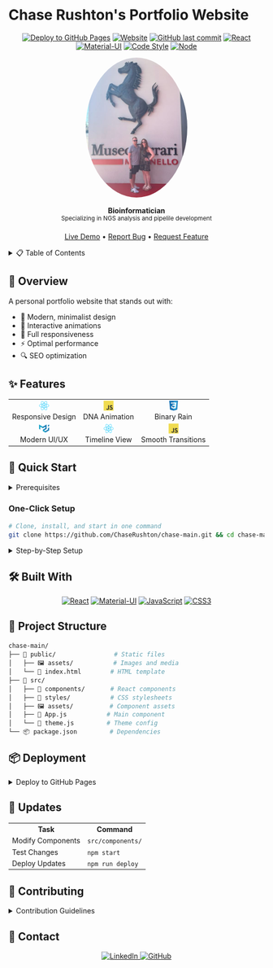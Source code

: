 # Chase Rushton's Portfolio Website

<div align="center">

[![Deploy to GitHub Pages](https://github.com/ChaseRushton/chase-main/actions/workflows/deploy.yml/badge.svg)](https://github.com/ChaseRushton/chase-main/actions/workflows/deploy.yml)
[![Website](https://img.shields.io/website?url=https%3A%2F%2Fchaserushton.github.io%2Fchase-main)](https://chaserushton.github.io/chase-main/)
[![GitHub last commit](https://img.shields.io/github/last-commit/ChaseRushton/chase-main)](https://github.com/ChaseRushton/chase-main/commits/main)
[![React](https://img.shields.io/badge/React-20232A?style=flat&logo=react&logoColor=61DAFB)](https://reactjs.org/)
[![Material-UI](https://img.shields.io/badge/Material--UI-0081CB?style=flat&logo=material-ui&logoColor=white)](https://mui.com/)
[![Code Style](https://img.shields.io/badge/code_style-prettier-ff69b4.svg)](https://prettier.io/)
[![Node](https://img.shields.io/badge/Node-18.x-green.svg)](https://nodejs.org/)

<p align="center">
  <img src="public/assets/me2.jpg" alt="Chase Rushton" width="200" style="border-radius: 50%"/>
</p>
<p align="center">
  <strong>Bioinformatician</strong><br/>
  <sup>Specializing in NGS analysis and pipelile development</sup>
</p>
<p align="center">
  <a href="https://chaserushton.github.io/chase-main/">Live Demo</a> •
  <a href="https://github.com/ChaseRushton/chase-main/issues">Report Bug</a> •
  <a href="https://github.com/ChaseRushton/chase-main/issues">Request Feature</a>
</p>

</div>

<details>
<summary>📋 Table of Contents</summary>

- [Overview](#-overview)
- [Features](#-features)
- [Quick Start](#-quick-start)
- [Built With](#-built-with)
- [Project Structure](#-project-structure)
- [Deployment](#-deployment)
- [Updates](#-updates)
- [Contributing](#-contributing)
- [Contact](#-contact)

</details>

## 🎯 Overview

A personal portfolio website that stands out with:
- 🎨 Modern, minimalist design
- 🌟 Interactive animations
- 📱 Full responsiveness
- ⚡ Optimal performance
- 🔍 SEO optimization

## ✨ Features

<table>
  <tr>
    <td align="center">
      <img src="https://raw.githubusercontent.com/devicons/devicon/master/icons/react/react-original.svg" width="20" height="20"/>
      <br>Responsive Design
    </td>
    <td align="center">
      <img src="https://raw.githubusercontent.com/devicons/devicon/master/icons/javascript/javascript-original.svg" width="20" height="20"/>
      <br>DNA Animation
    </td>
    <td align="center">
      <img src="https://raw.githubusercontent.com/devicons/devicon/master/icons/css3/css3-original.svg" width="20" height="20"/>
      <br>Binary Rain
    </td>
  </tr>
  <tr>
    <td align="center">
      <img src="https://raw.githubusercontent.com/devicons/devicon/master/icons/materialui/materialui-original.svg" width="20" height="20"/>
      <br>Modern UI/UX
    </td>
    <td align="center">
      <img src="https://raw.githubusercontent.com/devicons/devicon/master/icons/react/react-original.svg" width="20" height="20"/>
      <br>Timeline View
    </td>
    <td align="center">
      <img src="https://raw.githubusercontent.com/devicons/devicon/master/icons/javascript/javascript-original.svg" width="20" height="20"/>
      <br>Smooth Transitions
    </td>
  </tr>
</table>

## 🚀 Quick Start

<details>
<summary>Prerequisites</summary>

- Node.js >= 14.0.0
- npm >= 6.14.0
- Git

</details>

### One-Click Setup

```bash
# Clone, install, and start in one command
git clone https://github.com/ChaseRushton/chase-main.git && cd chase-main && npm install && npm start
```

<details>
<summary>Step-by-Step Setup</summary>

1. Clone the repository
```bash
git clone https://github.com/ChaseRushton/chase-main.git
```

2. Install dependencies
```bash
cd chase-main
npm install
```

3. Start development server
```bash
npm start
```

4. Open [http://localhost:3000](http://localhost:3000)

</details>

## 🛠️ Built With

<div align="center">

[![React](https://skillicons.dev/icons?i=react)](https://reactjs.org/)
[![Material-UI](https://skillicons.dev/icons?i=materialui)](https://mui.com/)
[![JavaScript](https://skillicons.dev/icons?i=js)](https://developer.mozilla.org/en-US/docs/Web/JavaScript)
[![CSS3](https://skillicons.dev/icons?i=css)](https://developer.mozilla.org/en-US/docs/Web/CSS)

</div>

## 📁 Project Structure

```bash
chase-main/
├── 📂 public/                # Static files
│   ├── 🖼️ assets/           # Images and media
│   └── 📄 index.html        # HTML template
├── 📂 src/
│   ├── 🧩 components/       # React components
│   ├── 🎨 styles/           # CSS stylesheets
│   ├── 🖼️ assets/          # Component assets
│   ├── 📱 App.js           # Main component
│   └── 🎯 theme.js         # Theme config
└── 📦 package.json         # Dependencies
```

## 📦 Deployment

<details>
<summary>Deploy to GitHub Pages</summary>

```bash
npm run deploy
```

The site will be deployed to: `https://chaserushton.github.io/chase-main/`

</details>

## 🔄 Updates

<table>
  <tr>
    <th>Task</th>
    <th>Command</th>
  </tr>
  <tr>
    <td>Modify Components</td>
    <td><code>src/components/</code></td>
  </tr>
  <tr>
    <td>Test Changes</td>
    <td><code>npm start</code></td>
  </tr>
  <tr>
    <td>Deploy Updates</td>
    <td><code>npm run deploy</code></td>
  </tr>
</table>

## 🤝 Contributing

<details>
<summary>Contribution Guidelines</summary>

1. Fork the Project
2. Create your Feature Branch (`git checkout -b feature/AmazingFeature`)
3. Commit your Changes (`git commit -m 'Add some AmazingFeature'`)
4. Push to the Branch (`git push origin feature/AmazingFeature`)
5. Open a Pull Request

</details>

## 📧 Contact

<div align="center">
  <a href="https://www.linkedin.com/in/chase-rushton/">
    <img src="https://img.shields.io/badge/LinkedIn-0077B5?style=for-the-badge&logo=linkedin&logoColor=white" alt="LinkedIn"/>
  </a>
  <a href="https://github.com/ChaseRushton">
    <img src="https://img.shields.io/badge/GitHub-100000?style=for-the-badge&logo=github&logoColor=white" alt="GitHub"/>
  </a>
</div>

